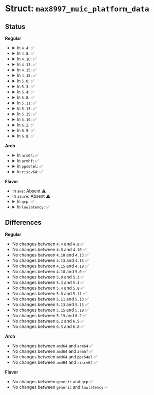 # Struct: <code>max8997_muic_platform_data</code>

## Status
<b>Regular</b>
<ul>
<li>
<details>
<summary>In <code>4.4</code>: ✅</summary>

```c
struct max8997_muic_platform_data {
    struct max8997_muic_reg_data *init_data;
    int num_init_data;
    int detcable_delay_ms;
    int path_usb;
    int path_uart;
};
```
</details>
</li>
<li>
<details>
<summary>In <code>4.8</code>: ✅</summary>

```c
struct max8997_muic_platform_data {
    struct max8997_muic_reg_data *init_data;
    int num_init_data;
    int detcable_delay_ms;
    int path_usb;
    int path_uart;
};
```
</details>
</li>
<li>
<details>
<summary>In <code>4.10</code>: ✅</summary>

```c
struct max8997_muic_platform_data {
    struct max8997_muic_reg_data *init_data;
    int num_init_data;
    int detcable_delay_ms;
    int path_usb;
    int path_uart;
};
```
</details>
</li>
<li>
<details>
<summary>In <code>4.13</code>: ✅</summary>

```c
struct max8997_muic_platform_data {
    struct max8997_muic_reg_data *init_data;
    int num_init_data;
    int detcable_delay_ms;
    int path_usb;
    int path_uart;
};
```
</details>
</li>
<li>
<details>
<summary>In <code>4.15</code>: ✅</summary>

```c
struct max8997_muic_platform_data {
    struct max8997_muic_reg_data *init_data;
    int num_init_data;
    int detcable_delay_ms;
    int path_usb;
    int path_uart;
};
```
</details>
</li>
<li>
<details>
<summary>In <code>4.18</code>: ✅</summary>

```c
struct max8997_muic_platform_data {
    struct max8997_muic_reg_data *init_data;
    int num_init_data;
    int detcable_delay_ms;
    int path_usb;
    int path_uart;
};
```
</details>
</li>
<li>
<details>
<summary>In <code>5.0</code>: ✅</summary>

```c
struct max8997_muic_platform_data {
    struct max8997_muic_reg_data *init_data;
    int num_init_data;
    int detcable_delay_ms;
    int path_usb;
    int path_uart;
};
```
</details>
</li>
<li>
<details>
<summary>In <code>5.3</code>: ✅</summary>

```c
struct max8997_muic_platform_data {
    struct max8997_muic_reg_data *init_data;
    int num_init_data;
    int detcable_delay_ms;
    int path_usb;
    int path_uart;
};
```
</details>
</li>
<li>
<details>
<summary>In <code>5.4</code>: ✅</summary>

```c
struct max8997_muic_platform_data {
    struct max8997_muic_reg_data *init_data;
    int num_init_data;
    int detcable_delay_ms;
    int path_usb;
    int path_uart;
};
```
</details>
</li>
<li>
<details>
<summary>In <code>5.8</code>: ✅</summary>

```c
struct max8997_muic_platform_data {
    struct max8997_muic_reg_data *init_data;
    int num_init_data;
    int detcable_delay_ms;
    int path_usb;
    int path_uart;
};
```
</details>
</li>
<li>
<details>
<summary>In <code>5.11</code>: ✅</summary>

```c
struct max8997_muic_platform_data {
    struct max8997_muic_reg_data *init_data;
    int num_init_data;
    int detcable_delay_ms;
    int path_usb;
    int path_uart;
};
```
</details>
</li>
<li>
<details>
<summary>In <code>5.13</code>: ✅</summary>

```c
struct max8997_muic_platform_data {
    struct max8997_muic_reg_data *init_data;
    int num_init_data;
    int detcable_delay_ms;
    int path_usb;
    int path_uart;
};
```
</details>
</li>
<li>
<details>
<summary>In <code>5.15</code>: ✅</summary>

```c
struct max8997_muic_platform_data {
    struct max8997_muic_reg_data *init_data;
    int num_init_data;
    int detcable_delay_ms;
    int path_usb;
    int path_uart;
};
```
</details>
</li>
<li>
<details>
<summary>In <code>5.19</code>: ✅</summary>

```c
struct max8997_muic_platform_data {
    struct max8997_muic_reg_data *init_data;
    int num_init_data;
    int detcable_delay_ms;
    int path_usb;
    int path_uart;
};
```
</details>
</li>
<li>
<details>
<summary>In <code>6.2</code>: ✅</summary>

```c
struct max8997_muic_platform_data {
    struct max8997_muic_reg_data *init_data;
    int num_init_data;
    int detcable_delay_ms;
    int path_usb;
    int path_uart;
};
```
</details>
</li>
<li>
<details>
<summary>In <code>6.5</code>: ✅</summary>

```c
struct max8997_muic_platform_data {
    struct max8997_muic_reg_data *init_data;
    int num_init_data;
    int detcable_delay_ms;
    int path_usb;
    int path_uart;
};
```
</details>
</li>
<li>
<details>
<summary>In <code>6.8</code>: ✅</summary>

```c
struct max8997_muic_platform_data {
    struct max8997_muic_reg_data *init_data;
    int num_init_data;
    int detcable_delay_ms;
    int path_usb;
    int path_uart;
};
```
</details>
</li>
</ul>
<b>Arch</b>
<ul>
<li>
<details>
<summary>In <code>arm64</code>: ✅</summary>

```c
struct max8997_muic_platform_data {
    struct max8997_muic_reg_data *init_data;
    int num_init_data;
    int detcable_delay_ms;
    int path_usb;
    int path_uart;
};
```
</details>
</li>
<li>
<details>
<summary>In <code>armhf</code>: ✅</summary>

```c
struct max8997_muic_platform_data {
    struct max8997_muic_reg_data *init_data;
    int num_init_data;
    int detcable_delay_ms;
    int path_usb;
    int path_uart;
};
```
</details>
</li>
<li>
<details>
<summary>In <code>ppc64el</code>: ✅</summary>

```c
struct max8997_muic_platform_data {
    struct max8997_muic_reg_data *init_data;
    int num_init_data;
    int detcable_delay_ms;
    int path_usb;
    int path_uart;
};
```
</details>
</li>
<li>
<details>
<summary>In <code>riscv64</code>: ✅</summary>

```c
struct max8997_muic_platform_data {
    struct max8997_muic_reg_data *init_data;
    int num_init_data;
    int detcable_delay_ms;
    int path_usb;
    int path_uart;
};
```
</details>
</li>
</ul>
<b>Flavor</b>
<ul>
<li>
In <code>aws</code>: Absent ⚠️
</li>
<li>
In <code>azure</code>: Absent ⚠️
</li>
<li>
<details>
<summary>In <code>gcp</code>: ✅</summary>

```c
struct max8997_muic_platform_data {
    struct max8997_muic_reg_data *init_data;
    int num_init_data;
    int detcable_delay_ms;
    int path_usb;
    int path_uart;
};
```
</details>
</li>
<li>
<details>
<summary>In <code>lowlatency</code>: ✅</summary>

```c
struct max8997_muic_platform_data {
    struct max8997_muic_reg_data *init_data;
    int num_init_data;
    int detcable_delay_ms;
    int path_usb;
    int path_uart;
};
```
</details>
</li>
</ul>

## Differences
<b>Regular</b>
<ul>
<li>
No changes between <code>4.4</code> and <code>4.8</code> ✅
</li>
<li>
No changes between <code>4.8</code> and <code>4.10</code> ✅
</li>
<li>
No changes between <code>4.10</code> and <code>4.13</code> ✅
</li>
<li>
No changes between <code>4.13</code> and <code>4.15</code> ✅
</li>
<li>
No changes between <code>4.15</code> and <code>4.18</code> ✅
</li>
<li>
No changes between <code>4.18</code> and <code>5.0</code> ✅
</li>
<li>
No changes between <code>5.0</code> and <code>5.3</code> ✅
</li>
<li>
No changes between <code>5.3</code> and <code>5.4</code> ✅
</li>
<li>
No changes between <code>5.4</code> and <code>5.8</code> ✅
</li>
<li>
No changes between <code>5.8</code> and <code>5.11</code> ✅
</li>
<li>
No changes between <code>5.11</code> and <code>5.13</code> ✅
</li>
<li>
No changes between <code>5.13</code> and <code>5.15</code> ✅
</li>
<li>
No changes between <code>5.15</code> and <code>5.19</code> ✅
</li>
<li>
No changes between <code>5.19</code> and <code>6.2</code> ✅
</li>
<li>
No changes between <code>6.2</code> and <code>6.5</code> ✅
</li>
<li>
No changes between <code>6.5</code> and <code>6.8</code> ✅
</li>
</ul>
<b>Arch</b>
<ul>
<li>
No changes between <code>amd64</code> and <code>arm64</code> ✅
</li>
<li>
No changes between <code>amd64</code> and <code>armhf</code> ✅
</li>
<li>
No changes between <code>amd64</code> and <code>ppc64el</code> ✅
</li>
<li>
No changes between <code>amd64</code> and <code>riscv64</code> ✅
</li>
</ul>
<b>Flavor</b>
<ul>
<li>
No changes between <code>generic</code> and <code>gcp</code> ✅
</li>
<li>
No changes between <code>generic</code> and <code>lowlatency</code> ✅
</li>
</ul>
